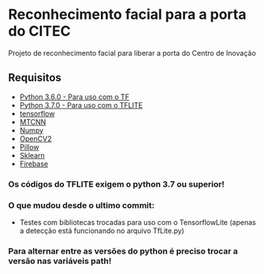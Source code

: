 # Reconhecimento facial para a porta do CITEC
Projeto de reconhecimento facial para liberar a porta do Centro de Inovação

## Requisitos
* [Python 3.6.0 - Para uso com o TF](https://www.python.org/downloads/release/python-360/)
* [Python 3.7.0 - Para uso com o TFLITE](https://www.python.org/downloads/release/python-370/)
* [tensorflow](tensorflow.org)
* [MTCNN](https://github.com/ipazc/mtcnn)
* [Numpy](https://numpy.org/install/)
* [OpenCV2](https://pypi.org/project/opencv-python/)
* [Pillow](https://pypi.org/project/Pillow/)
* [Sklearn](https://scikit-learn.org/stable/install.html)
* [Firebase](https://firebase.google.com/docs/admin/setup)



### Os códigos do TFLITE exigem o python 3.7 ou superior!

### O que mudou desde o ultimo commit:
* Testes com bibliotecas trocadas para uso com o TensorflowLite (apenas a detecção está funcionando no arquivo TfLite.py)

### Para alternar entre as versões do python é preciso trocar a versão nas variáveis path!